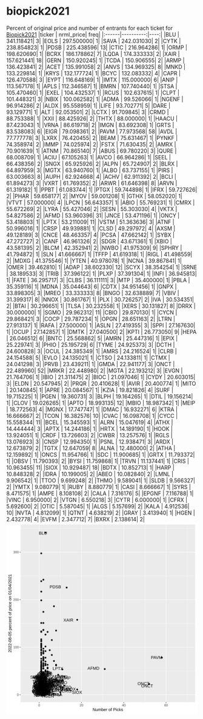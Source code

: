 # biopick2021
Percent of original price and number of entrants for each ticket for [Biopick2021](https://twitter.com/hashtag/Biopick2021)
|ticker | nrml_price| freq|
|:------|----------:|----:|
|BLU    | 341.118421|    3|
|EOLS   | 297.500000|    1|
|SAVA   | 242.031030|    2|
|CYTK   | 238.854823|    1|
|PDSB   | 225.438596|   13|
|CTIC   | 216.964286|    1|
|ORMP   | 198.620690|    1|
|BCRX   | 186.178862|    7|
|LQDA   | 174.333333|    2|
|XAIR   | 157.621441|   18|
|GERN   | 150.920245|    1|
|TCDA   | 150.906555|    2|
|ARMP   | 136.423841|    2|
|ACET   | 135.991058|    2|
|ANVS   | 134.969325|    8|
|MNKD   | 133.229814|    1|
|KRYS   | 132.177724|    1|
|BCYC   | 132.083332|    4|
|CAPR   | 126.470588|    3|
|EYPT   | 116.648169|    1|
|IMTX   | 115.000000|    6|
|ANIP   | 113.567178|    1|
|APLS   | 112.346587|    1|
|BMRN   | 107.740440|    1|
|STSA   | 105.470460|    1|
|EXEL   | 104.432537|    1|
|RCUS   | 102.637615|    1|
|CLPT   | 101.448321|    3|
|NBIX   | 100.062582|    1|
|ADMA   |  99.526066|    1|
|NGENF  |  96.914286|    2|
|ALDX   |  95.558959|    1|
|LIFE   |  93.702771|    5|
|DARE   |  93.129771|    1|
|ALT    |  92.053501|    2|
|LCTX   |  91.709845|    3|
|CRMD   |  88.753388|    1|
|XXII   |  88.425926|    2|
|THTX   |  88.000000|    1|
|HAACU  |  87.423043|    1|
|VRNA   |  86.619718|    2|
|IMGN   |  83.692308|    1|
|GRTS   |  83.538083|    6|
|EIGR   |  79.098361|    2|
|PAVM   |  77.973568|   58|
|AVDL   |  77.777778|    3|
|LXRX   |  76.420455|    2|
|BEAM   |  75.631467|    1|
|PYNKF  |  74.358974|    2|
|IMMP   |  74.025974|    2|
|FSTX   |  71.630435|    2|
|AMRX   |  70.901639|    1|
|ATNM   |  70.865140|    7|
|ABUS   |  69.780220|    3|
|QURE   |  68.008709|    1|
|ACIU   |  67.105263|    1|
|AVCO   |  66.964286|    1|
|SEEL   |  66.438356|    2|
|SNGX   |  65.925926|    2|
|ALPN   |  65.724907|    2|
|BLRX   |  64.897959|    3|
|MGTX   |  63.940760|    1|
|ALBO   |  63.737155|    1|
|PIRS   |  63.003663|    8|
|AUPH   |  62.924668|    4|
|ACHV   |  62.911392|    2|
|BCLI   |  61.894273|    3|
|VXRT   |  61.769352|    2|
|ARWR   |  61.646398|    8|
|ARVN   |  61.319182|    1|
|PPBT   |  61.083744|    1|
|PTGX   |  59.744898|    1|
|IFRX   |  59.727626|    2|
|PHAR   |  59.658177|    2|
|MYOV   |  59.001208|    1|
|GTHX   |  58.052020|    1|
|VTVT   |  57.000000|    4|
|LPCN   |  56.643357|    1|
|ABIO   |  55.769231|    1|
|CMRX   |  55.672269|    2|
|LYRA   |  55.427046|    2|
|SESN   |  55.303030|    4|
|VKTX   |  54.827586|    2|
|AFMD   |  53.960396|   31|
|JNCE   |  53.471196|    1|
|ONCY   |  53.418803|    1|
|LPTX   |  53.211009|   11|
|VSTM   |  51.363636|    3|
|ATNF   |  50.996016|    1|
|CRSP   |  49.939881|    1|
|CLSD   |  49.297972|    4|
|AXSM   |  49.128189|    3|
|CNCE   |  48.463357|    4|
|PCSA   |  47.662142|    1|
|SYBX   |  47.272727|    2|
|CANF   |  46.961326|    2|
|SDGR   |  43.671361|    1|
|XBIO   |  43.581395|    2|
|BLCM   |  42.352941|    2|
|NWBO   |  41.975309|    9|
|SPHRY  |  41.794872|    1|
|SLN    |  41.666667|    1|
|TFFP   |  41.619318|    1|
|RIGL   |  41.498559|    2|
|MDXG   |  41.375546|    1|
|YTEN   |  40.978078|    1|
|NCNA   |  39.867841|    1|
|OMER   |  39.462810|    1|
|ADAP   |  38.602330|   12|
|SCYX   |  38.354254|    1|
|SRNE   |  38.189533|    3|
|TRIB   |  37.396122|    1|
|PLXP   |  37.391304|    1|
|INFI   |  36.945813|    1|
|FATE   |  36.295717|    3|
|CLBS   |  36.111111|    3|
|MTP    |  35.400000|    1|
|PBLA   |  35.359116|    1|
|MDNA   |  35.044643|    6|
|CDTX   |  34.951456|    1|
|GNPX   |  33.898305|    3|
|MREO   |  33.333333|    8|
|BNGO   |  32.638889|    7|
|VBIV   |  31.399317|    8|
|NNOX   |  30.861767|    1|
|PLX    |  30.726257|    2|
|IVA    |  30.534351|    2|
|BTAI   |  30.296651|    1|
|TLSA   |  30.232558|    1|
|XERS   |  30.131827|    8|
|DRRX   |  30.000000|    1|
|SGMO   |  29.962312|   11|
|CBIO   |  29.870130|    1|
|CYCN   |  29.868421|    3|
|COCP   |  29.787234|    1|
|OPGN   |  28.651163|    2|
|LTRN   |  27.913137|    1|
|RAFA   |  27.500000|    1|
|ASLN   |  27.419355|    3|
|SPPI   |  27.167630|    1|
|OCUP   |  27.142857|    1|
|DMTK   |  27.040500|    2|
|KPTI   |  26.773050|    9|
|HEPA   |  26.046512|    6|
|BNTC   |  25.568862|    5|
|AMRN   |  25.447316|    1|
|EPIX   |  25.229741|    3|
|PHIO   |  25.195729|    6|
|TYME   |  24.925373|    3|
|DCTH   |  24.600828|    3|
|OCUL   |  24.385349|    1|
|AMRS   |  24.216524|    1|
|CLRB   |  24.154588|    5|
|EVLO   |  24.135021|    1|
|CTSO   |  24.133811|    1|
|CTMX   |  24.041298|    3|
|PRVB   |  23.439211|    1|
|GMDA   |  22.941177|    3|
|ONCT   |  22.489960|   52|
|MRKR   |  22.448980|    2|
|MGTA   |  22.193212|    3|
|EVGN   |  21.764706|    1|
|IBIO   |  21.311475|    2|
|BIOC   |  21.097046|    1|
|CYDY   |  20.603015|    3|
|ELDN   |  20.547945|    2|
|PRQR   |  20.410628|    1|
|AVIR   |  20.400774|    1|
|MITO   |  20.140845|    1|
|APRE   |  20.084567|    1|
|KZIA   |  19.821826|    4|
|SURF   |  19.715225|    1|
|PGEN   |  19.360731|    3|
|BLPH   |  19.164265|    1|
|DTIL   |  19.156214|    1|
|CLOV   |  19.026265|    1|
|APTO   |  18.993135|   12|
|MBIO   |  18.987342|    1|
|MEIP   |  18.772563|    4|
|MGNX   |  17.747747|    1|
|DMAC   |  16.932271|    6|
|KTRA   |  16.666667|    2|
|TCON   |  16.382576|   10|
|CVAC   |  16.098708|    1|
|CYCC   |  15.558344|   11|
|BCEL   |  15.345593|    1|
|ALRN   |  15.047619|    4|
|ATHX   |  14.444444|    3|
|APTX   |  14.244186|    1|
|HRTX   |  14.189190|    1|
|HOOK   |  13.924051|    1|
|CRDF   |  13.726603|    2|
|CWBR   |  13.257576|    1|
|RGLS   |  13.076923|    3|
|CNSP   |  12.994350|    1|
|PSNL   |  12.938471|    3|
|ARDX   |  12.673879|    2|
|TGTX   |  12.647059|    8|
|ALNA   |  12.480000|    2|
|ATHA   |  12.159892|    1|
|ONCS   |  11.954766|    1|
|SDC    |  11.900685|    1|
|GRTX   |  11.793372|    1|
|OBSV   |  11.790393|    2|
|BYSI   |  11.759868|    1|
|TRVN   |  11.137441|    1|
|CRIS   |  10.963455|   11|
|SIOX   |  10.929487|   18|
|BDTX   |  10.852713|    1|
|HARP   |  10.848328|    2|
|IDRA   |  10.199005|    2|
|ABEO   |  10.082840|    2|
|LMNL   |   9.906542|    1|
|TTOO   |   9.699248|    2|
|THMO   |   9.589041|    1|
|SLDB   |   9.566327|    2|
|YMTX   |   9.080779|    1|
|RUBY   |   8.880779|    1|
|CASI   |   8.666667|    1|
|SYRS   |   8.471575|    1|
|AMPE   |   8.108108|    2|
|CALA   |   7.316176|    5|
|EPGNF  |   7.116788|    1|
|VINC   |   6.950000|    2|
|VTGN   |   6.550218|    3|
|CYTR   |   6.000000|    1|
|CFRX   |   5.692600|    2|
|OTIC   |   5.587045|    1|
|ALGS   |   5.157699|    2|
|KALA   |   4.912536|   10|
|NVTA   |   4.812099|    1|
|QTNT   |   4.638219|    2|
|GRAY   |   3.413940|    1|
|HGEN   |   2.432778|    4|
|EVFM   |   2.347712|    7|
|BXRX   |   2.138614|    2|
![retvspicks](biopicks.png?raw=true)
